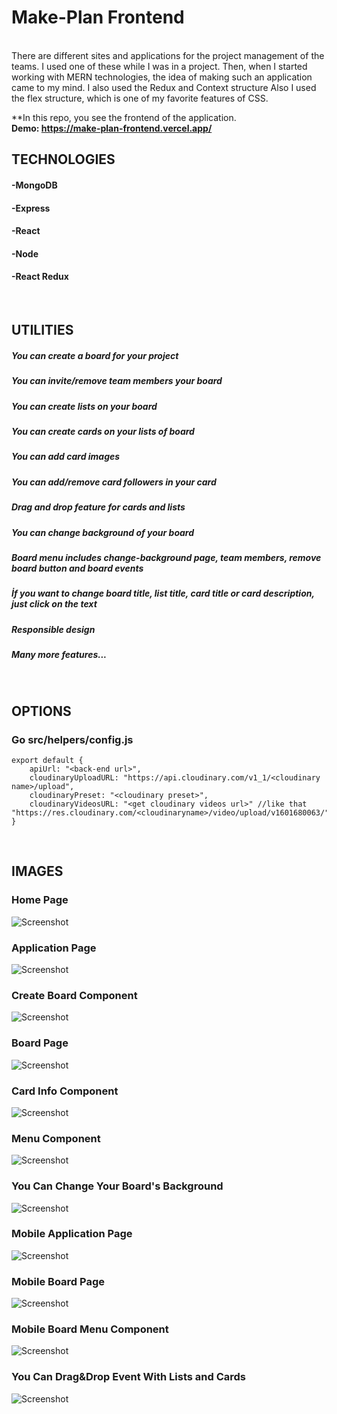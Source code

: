 # Make-Plan Frontend
<br>
There are different sites and applications for the project management of the teams. I used one of these while I was in a project. Then, when I started working with MERN technologies, the idea of ​​making such an application came to my mind. I also used the Redux and Context structure Also I used the flex structure, which is one of my favorite features of CSS.

**In this repo, you see the frontend of the application.
<br>
**Demo: https://make-plan-frontend.vercel.app/**
<br>

## TECHNOLOGIES
#### -MongoDB
#### -Express
#### -React
#### -Node
#### -React Redux
<br>

## UTILITIES
##### You can create a board for your project
##### You can invite/remove team members your board
##### You can create lists on your board
##### You can create cards on your lists of board
##### You can add card images
##### You can add/remove card followers in your card
##### Drag and drop feature for cards and lists
##### You can change background of your board
##### Board menu includes change-background page, team members, remove board button and board events
##### İf you want to change board title, list title, card title or card description, just click on the text
##### Responsible design
##### Many more features...
<br>

## OPTIONS
### Go src/helpers/config.js

```
export default {
    apiUrl: "<back-end url>",
    cloudinaryUploadURL: "https://api.cloudinary.com/v1_1/<cloudinary name>/upload",
    cloudinaryPreset: "<cloudinary preset>",
    cloudinaryVideosURL: "<get cloudinary videos url>" //like that "https://res.cloudinary.com/<cloudinaryname>/video/upload/v1601680063/"
}
```
<br>


## IMAGES
### Home Page
![Screenshot](https://github.com/basturkerhan/makeplan-app-frontend/blob/main/app_images/1.PNG)
### Application Page
![Screenshot](https://github.com/basturkerhan/makeplan-app-frontend/blob/main/app_images/2.PNG)
### Create Board Component
![Screenshot](https://github.com/basturkerhan/makeplan-app-frontend/blob/main/app_images/3.PNG)
### Board Page
![Screenshot](https://github.com/basturkerhan/makeplan-app-frontend/blob/main/app_images/4.PNG)
### Card Info Component
![Screenshot](https://github.com/basturkerhan/makeplan-app-frontend/blob/main/app_images/5.PNG)
### Menu Component
![Screenshot](https://github.com/basturkerhan/makeplan-app-frontend/blob/main/app_images/6.PNG)
### You Can Change Your Board's Background
![Screenshot](https://github.com/basturkerhan/makeplan-app-frontend/blob/main/app_images/7.PNG)
### Mobile Application Page
![Screenshot](https://github.com/basturkerhan/makeplan-app-frontend/blob/main/app_images/8.PNG)
### Mobile Board Page
![Screenshot](https://github.com/basturkerhan/makeplan-app-frontend/blob/main/app_images/9.PNG)
### Mobile Board Menu Component
![Screenshot](https://github.com/basturkerhan/makeplan-app-frontend/blob/main/app_images/10.PNG)
### You Can Drag&Drop Event With Lists and Cards 
![Screenshot](https://github.com/basturkerhan/makeplan-app-frontend/blob/main/app_images/11.PNG)
